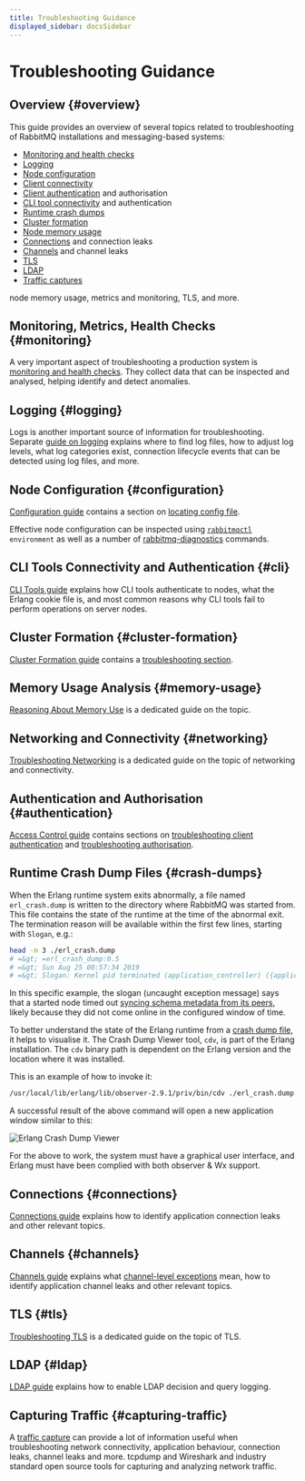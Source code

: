```yaml
---
title: Troubleshooting Guidance
displayed_sidebar: docsSidebar
---
```

<!--
Copyright (c) 2005-2024 Broadcom. All Rights Reserved. The term "Broadcom" refers to Broadcom Inc. and/or its subsidiaries.

All rights reserved. This program and the accompanying materials
are made available under the terms of the under the Apache License,
Version 2.0 (the "License”); you may not use this file except in compliance
with the License. You may obtain a copy of the License at

https://www.apache.org/licenses/LICENSE-2.0

Unless required by applicable law or agreed to in writing, software
distributed under the License is distributed on an "AS IS" BASIS,
WITHOUT WARRANTIES OR CONDITIONS OF ANY KIND, either express or implied.
See the License for the specific language governing permissions and
limitations under the License.
-->

# Troubleshooting Guidance

## Overview {#overview}

This guide provides an overview of several topics related to troubleshooting of RabbitMQ installations and
messaging-based systems:

 * [Monitoring and health checks](#monitoring)
 * [Logging](#logging)
 * [Node configuration](#configuration)
 * [Client connectivity](#networking)
 * [Client authentication](#authentication) and authorisation
 * [CLI tool connectivity](#cli) and authentication
 * [Runtime crash dumps](#crash-dumps)
 * [Cluster formation](#cluster-formation)
 * [Node memory usage](#memory-usage)
 * [Connections](#connections) and connection leaks
 * [Channels](#channels) and channel leaks
 * [TLS](#tls)
 * [LDAP](#ldap)
 * [Traffic captures](#capturing-traffic)

node memory usage, metrics and monitoring,
TLS, and more.


## Monitoring, Metrics, Health Checks {#monitoring}

A very important aspect of troubleshooting a production system is [monitoring and health checks](./monitoring).
They collect data that can be inspected and analysed, helping identify and detect anomalies.

## Logging {#logging}

Logs is another important source of information for troubleshooting. Separate [guide on logging](./logging)
explains where to find log files, how to adjust log levels, what log categories exist, connection
lifecycle events that can be detected using log files, and more.


## Node Configuration {#configuration}

[Configuration guide](./configure) contains a section on [locating config file](./configure#verify-configuration-config-file-location).

Effective node configuration can be inspected using <code>[rabbitmqctl](./cli) environment</code> as
well as a number of [rabbitmq-diagnostics](./cli) commands.


## CLI Tools Connectivity and Authentication {#cli}

[CLI Tools guide](./cli#erlang-cookie) explains how CLI tools authenticate to nodes, what the Erlang
cookie file is, and most common reasons why CLI tools fail to perform operations on server nodes.


## Cluster Formation {#cluster-formation}

[Cluster Formation guide](./cluster-formation) contains a [troubleshooting section](./cluster-formation#troubleshooting).


## Memory Usage Analysis {#memory-usage}

[Reasoning About Memory Use](./memory-use) is a dedicated guide on the topic.


## Networking and Connectivity {#networking}

[Troubleshooting Networking](./troubleshooting-networking) is a dedicated guide on the topic of networking and connectivity.


## Authentication and Authorisation {#authentication}

[Access Control guide](./access-control) contains sections on [troubleshooting client authentication](./access-control#troubleshooting-authn)
and [troubleshooting authorisation](./access-control#troubleshooting-authz).


## Runtime Crash Dump Files {#crash-dumps}

When the Erlang runtime system exits abnormally, a file named `erl_crash.dump`
is written to the directory where RabbitMQ was started from. This file contains
the state of the runtime at the time of the abnormal exit. The termination
reason will be available within the first few lines, starting with `Slogan`, e.g.:

```bash
head -n 3 ./erl_crash.dump
# =&gt; =erl_crash_dump:0.5
# =&gt; Sun Aug 25 00:57:34 2019
# =&gt; Slogan: Kernel pid terminated (application_controller) ({application_start_failure,rabbit,{{timeout_waiting_for_tables,[rabbit_user,rabbit_user_permission,rabbit_topic_permission,rabbit_vhost,rabbit_durable_r
```

In this specific example, the slogan (uncaught exception message) says that a started node
timed out [syncing schema metadata from its peers](./clustering#restarting), likely because they did not come online
in the configured window of time.

To better understand the state of the Erlang runtime from a <a href="http://erlang.org/doc/apps/erts/crash_dump.html" target="_blank" rel="noopener noreferrer">crash dump file</a>, it
helps to visualise it. The Crash Dump Viewer tool, `cdv`, is part of the Erlang installation.
The `cdv` binary path is dependent on the Erlang version and the location where it was installed.

This is an example of how to invoke it:

```bash
/usr/local/lib/erlang/lib/observer-2.9.1/priv/bin/cdv ./erl_crash.dump
```

A successful result of the above command will open a new application window similar to this:

![Erlang Crash Dump Viewer](/img/erlang-crash-dump-viewer.png)

For the above to work, the system must have a graphical user interface, and
Erlang must have been complied with both observer & Wx support.


## Connections {#connections}

[Connections guide](./connections) explains how to identify application connection leaks and other
relevant topics.


## Channels {#channels}

[Channels guide](./channels) explains what [channel-level exceptions](./channels#error-handling) mean,
how to identify application channel leaks and other relevant topics.


## TLS {#tls}

[Troubleshooting TLS](./troubleshooting-ssl) is a dedicated guide on the topic of TLS.


## LDAP {#ldap}

[LDAP guide](./ldap#troubleshooting) explains how to enable LDAP decision and query logging.


## Capturing Traffic {#capturing-traffic}

A [traffic capture](/amqp-wireshark) can provide a lot of information useful when troubleshooting network connectivity, application behaviour,
connection leaks, channel leaks and more. tcpdump and Wireshark and industry standard open source tools
for capturing and analyzing network traffic.
